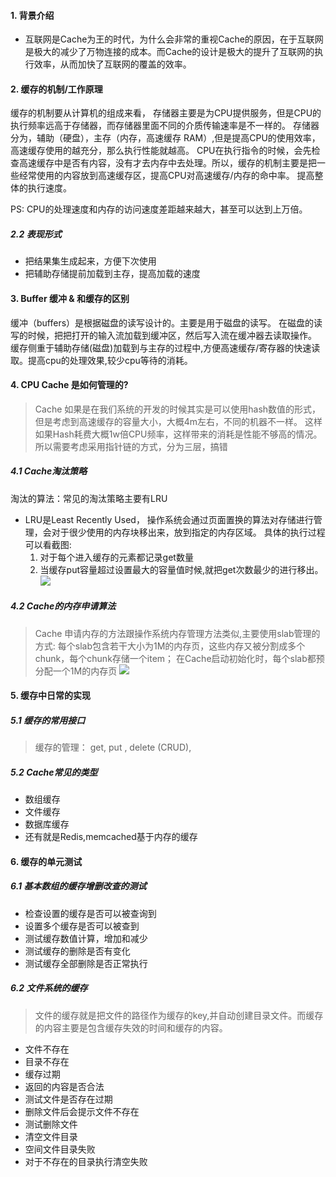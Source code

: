 #### 1. 背景介绍
- 互联网是Cache为王的时代，为什么会非常的重视Cache的原因，在于互联网是极大的减少了万物连接的成本。而Cache的设计是极大的提升了互联网的执行效率，从而加快了互联网的覆盖的效率。 

#### 2. 缓存的机制/工作原理
缓存的机制要从计算机的组成来看， 存储器主要是为CPU提供服务，但是CPU的执行频率远高于存储器，而存储器里面不同的介质传输速率是不一样的。 存储器分为，辅助（硬盘），主存（内存，高速缓存 RAM）,但是提高CPU的使用效率，高速缓存使用的越充分，那么执行性能就越高。 CPU在执行指令的时候，会先检查高速缓存中是否有内容，没有才去内存中去处理。所以，缓存的机制主要是把一些经常使用的内容放到高速缓存区，提高CPU对高速缓存/内存的命中率。 提高整体的执行速度。

PS:
CPU的处理速度和内存的访问速度差距越来越大，甚至可以达到上万倍。

##### 2.2 表现形式  
- 把结果集生成起来，方便下次使用
- 把辅助存储提前加载到主存，提高加载的速度


#### 3. Buffer 缓冲 & 和缓存的区别
缓冲（buffers）是根据磁盘的读写设计的。主要是用于磁盘的读写。 在磁盘的读写的时候，把把打开的输入流加载到缓冲区，然后写入流在缓冲器去读取操作。 
缓存侧重于辅助存储(磁盘)加载到与主存的过程中,方便高速缓存/寄存器的快速读取。提高cpu的处理效果,较少cpu等待的消耗。 

#### 4. CPU Cache 是如何管理的?
> Cache 如果是在我们系统的开发的时候其实是可以使用hash数值的形式，但是考虑到高速缓存的容量大小，大概4m左右，不同的机器不一样。 这样如果Hash耗费大概1w倍CPU频率，这样带来的消耗是性能不够高的情况。 所以需要考虑采用指针链的方式，分为三层，搞错

##### 4.1 Cache淘汰策略
淘汰的算法：常见的淘汰策略主要有LRU
-  LRU是Least Recently Used， 操作系统会通过页面置换的算法对存储进行管理，会对于很少使用的内存块移出来，放到指定的内存区域。 
具体的执行过程可以看截图:
    1. 对于每个进入缓存的元素都记录get数量
    2. 当缓存put容量超过设置最大的容量值时候,就把get次数最少的进行移出。 
![](https://timgsa.baidu.com/timg?image&quality=80&size=b9999_10000&sec=1514979307797&di=b1f2f3b55a0170a020b22ff11a4e33b2&imgtype=0&src=http%3A%2F%2Fimages.cnitblog.com%2Fi%2F221914%2F201407%2F032243438405423.png)

##### 4.2 Cache的内存申请算法
> Cache 申请内存的方法跟操作系统内存管理方法类似,主要使用slab管理的方式:
每个slab包含若干大小为1M的内存页，这些内存又被分割成多个chunk，每个chunk存储一个item；
在Cache启动初始化时，每个slab都预分配一个1M的内存页
![](http://blog.itpub.net/attachment/201501/31/15480802_14227156073VAU.png)




#### 5. 缓存中日常的实现
##### 5.1 缓存的常用接口
> 缓存的管理： get, put , delete  (CRUD), 

##### 5.2 Cache常见的类型
- 数组缓存
- 文件缓存
- 数据库缓存
- 还有就是Redis,memcached基于内存的缓存 

#### 6. 缓存的单元测试
##### 6.1 基本数组的缓存增删改查的测试
- 检查设置的缓存是否可以被查询到
- 设置多个缓存是否可以被查到
- 测试缓存数值计算，增加和减少
- 测试缓存的删除是否有变化
- 测试缓存全部删除是否正常执行

##### 6.2 文件系统的缓存
> 文件的缓存就是把文件的路径作为缓存的key,并自动创建目录文件。而缓存的内容主要是包含缓存失效的时间和缓存的内容。 

- 文件不存在
- 目录不存在
- 缓存过期
- 返回的内容是否合法
- 测试文件是否存在过期
- 删除文件后会提示文件不存在
- 测试删除文件
- 清空文件目录
- 空间文件目录失败
- 对于不存在的目录执行清空失败

